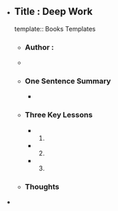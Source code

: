 - ## Title : Deep Work
  template:: Books Templates
	- ### Author :
	-
	- ### One Sentence Summary
		-
	- ### Three Key Lessons
		- 1.
		- 2.
		- 3.
	- ### Thoughts
-